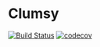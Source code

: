# Clumsy
[![Build Status](https://travis-ci.org/mizkichan/clumsy.svg?branch=master)](https://travis-ci.org/mizkichan/clumsy)
[![codecov](https://codecov.io/gh/mizkichan/clumsy/branch/master/graph/badge.svg)](https://codecov.io/gh/mizkichan/clumsy)

<!-- vim: set ts=4 sw=4 et: -->
